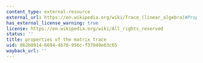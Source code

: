 ```yaml
---
content_type: external-resource
external_url: https://en.wikipedia.org/wiki/Trace_(linear_algebra)#Properties
has_external_license_warning: true
license: https://en.wikipedia.org/wiki/All_rights_reserved
status: ''
title: properties of the matrix trace
uid: 862b8914-6694-4b70-956c-f37049e03c65
wayback_url: ''
---
```

